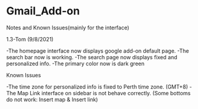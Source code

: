 # Gmail_Add-on

Notes and Known Issues(mainly for the interface)

1.3-Tom (9/8/2021)

-The homepage interface now displays google add-on default page.
-The search bar now is working.
-The search page now displays fixed and personalized info.
-The primary color now is dark green

Known Issues

-The time zone for personalized info is fixed to Perth time zone. (GMT+8)
-The Map Link interface on sidebar is not behave correctly. (Some bottoms do not work: Insert map & Insert link)
